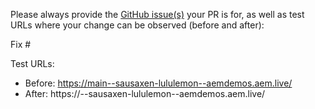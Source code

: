 Please always provide the [GitHub issue(s)](../issues) your PR is for, as well as test URLs where your change can be observed (before and after):

Fix #<gh-issue-id>

Test URLs:
- Before: https://main--sausaxen-lululemon--aemdemos.aem.live/
- After: https://<branch>--sausaxen-lululemon--aemdemos.aem.live/
